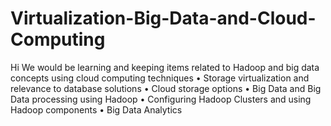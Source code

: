 # Virtualization-Big-Data-and-Cloud-Computing
Hi We would be learning and keeping items related to Hadoop and big data concepts using cloud computing techniques
• Storage virtualization and relevance to database solutions
• Cloud storage options
• Big Data and Big Data processing using Hadoop
• Configuring Hadoop Clusters and using Hadoop components
• Big Data Analytics
